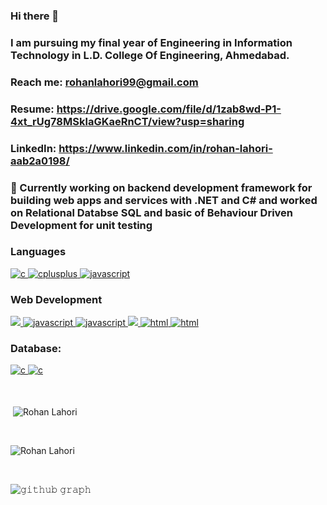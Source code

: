 ### Hi there 👋
### I am pursuing my final year of Engineering in Information Technology in L.D. College Of Engineering, Ahmedabad.

### Reach me: rohanlahori99@gmail.com
### Resume: https://drive.google.com/file/d/1zab8wd-P1-4xt_rUg78MSklaGKaeRnCT/view?usp=sharing
### LinkedIn: https://www.linkedin.com/in/rohan-lahori-aab2a0198/   
### 🌱 Currently working on backend development framework for building web apps and services with .NET and C# and worked on Relational Databse SQL and basic of Behaviour Driven Development for unit testing


<!--
**rohanlahori/rohanlahori** is a ✨ _special_ ✨ repository because its `README.md` (this file) appears on your GitHub profile.

Here are some ideas to get you started:

- 🔭 I’m currently working on ...
- 🌱 I’m currently learning ...
- 👯 I’m looking to collaborate on ...
- 🤔 I’m looking for help with ...
- 💬 Ask me about ...
- 📫 How to reach me: ...
- 😄 Pronouns: ...
- ⚡ Fun fact: ...
-->

<h3 align="left">Languages</h3>
<p align="left"> 
  <a href="https://www.cprogramming.com/" target="_blank"><img src="https://img.shields.io/badge/C-00599C?style=for-the-badge&logo=c&logoColor=white" alt="c" /></a<a href="https://www.w3schools.com/cpp/" target="_blank"> <img src="https://img.shields.io/badge/C%2B%2B-00599C?style=for-the-badge&logo=c%2B%2B&logoColor=white" alt="cplusplus" /> </a><a href="javascript" target="_blank"> <img src="https://img.shields.io/badge/JavaScript-323330?style=for-the-badge&logo=javascript&logoColor=F7DF1E" alt="javascript" /></a>
  
  <h3 align="left">Web Development</h3>
  <a href="" target="_blank"> <img src="https://img.shields.io/badge/React-20232A?style=for-the-badge&logo=react&logoColor=61DAFB"><a href="javascript" target="_blank"> <img src="https://img.shields.io/badge/bootstrap-%23563D7C.svg?style=for-the-badge&logo=bootstrap&logoColor=white" alt="javascript" /> </a><a href="javascript" target="_blank"> <img src="https://img.shields.io/badge/MUI-%230081CB.svg?style=for-the-badge&logo=mui&logoColor=white" alt="javascript" /> </a>
  <a href="html" target="_blank"> <img src="https://img.shields.io/badge/Node.js-43853D?style=for-the-badge&logo=node.js&logoColor=white"> <img src="https://img.shields.io/badge/express.js-%23404d59.svg?style=for-the-badge&logo=express&logoColor=%2361DAFB" alt="html" /></a><a href="html" target="_blank"> <img src="https://img.shields.io/badge/Redux-593D88?style=for-the-badge&logo=redux&logoColor=white" alt="html" /> </a>
  
  <h3 align="left">Database:</h3>
  <a href="" target="_blank"> <img src="https://img.shields.io/badge/MongoDB-4EA94B?style=for-the-badge&logo=mongodb&logoColor=white" alt="c" /> </a>  <a href="" target="_blank"> <img src="https://img.shields.io/badge/MySQL-005C84?style=for-the-badge&logo=mysql&logoColor=white" alt="c" /> </a><br><br><br>
  
  <p>&nbsp;<img align="center" src="https://github-readme-stats.vercel.app/api?username=rohanlahori&show_icons=true&locale=en&theme=radical" alt="Rohan Lahori" /></p><br>


<p><img align="center" src="https://github-readme-streak-stats.herokuapp.com/?user=rohanlahori&theme=radical" alt="Rohan Lahori" /></p>

  
  <br/>

![𝚐𝚒𝚝𝚑𝚞𝚋 𝚐𝚛𝚊𝚙𝚑](https://activity-graph.herokuapp.com/graph?username=rohanlahori&theme=react-dark&hide_border=true&area=true)

<br/>

